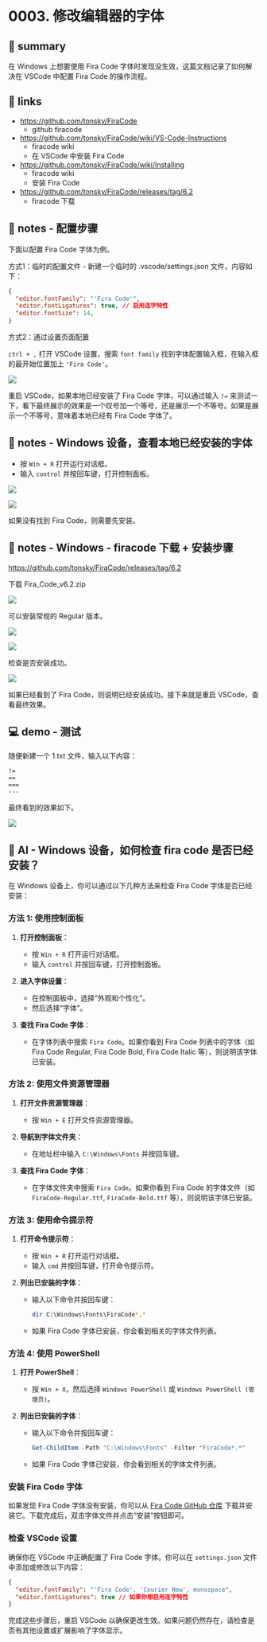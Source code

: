 # 0003. 修改编辑器的字体

## 📝 summary

在 Windows 上想要使用 Fira Code 字体时发现没生效，这篇文档记录了如何解决在 VSCode 中配置 Fira Code 的操作流程。

## 🔗 links

- https://github.com/tonsky/FiraCode
  - github firacode
- https://github.com/tonsky/FiraCode/wiki/VS-Code-Instructions
  - firacode wiki
  - 在 VSCode 中安装 Fira Code
- https://github.com/tonsky/FiraCode/wiki/Installing
  - firacode wiki
  - 安装 Fira Code
- https://github.com/tonsky/FiraCode/releases/tag/6.2
  - firacode 下载

## 📒 notes - 配置步骤

下面以配置 Fira Code 字体为例。

方式1：临时的配置文件 - 新建一个临时的 .vscode/settings.json 文件，内容如下：

```json
{
  "editor.fontFamily": "'Fira Code'",
  "editor.fontLigatures": true, // 启用连字特性
  "editor.fontSize": 14,
}
```

方式2：通过设置页面配置

`ctrl + ,` 打开 VSCode 设置，搜索 `font family` 找到字体配置输入框，在输入框的最开始位置加上 `'Fira Code'`。

![](md-imgs/2024-10-12-17-19-35.png)

重启 VSCode，如果本地已经安装了 Fira Code 字体，可以通过输入 `!=` 来测试一下，看下最终展示的效果是一个叹号加一个等号，还是展示一个不等号。如果是展示一个不等号，意味着本地已经有 Fira Code 字体了。

## 📒 notes - Windows 设备，查看本地已经安装的字体

- 按 `Win + R` 打开运行对话框。
- 输入 `control` 并按回车键，打开控制面板。

![](md-imgs/2024-10-12-17-22-46.png)

![](md-imgs/2024-10-12-17-23-39.png)

如果没有找到 Fira Code，则需要先安装。

## 📒 notes - Windows - firacode 下载 + 安装步骤

https://github.com/tonsky/FiraCode/releases/tag/6.2

下载 Fira_Code_v6.2.zip

![](md-imgs/2024-10-12-17-41-50.png)

可以安装常规的 Regular 版本。

![](md-imgs/2024-10-12-17-42-27.png)

![](md-imgs/2024-10-12-17-42-43.png)

检查是否安装成功。

![](md-imgs/2024-10-12-17-43-58.png)

如果已经看到了 Fira Code，则说明已经安装成功。接下来就是重启 VSCode，查看最终效果。

## 💻 demo - 测试

随便新建一个 1.txt 文件，输入以下内容：

```text
!=
==
===
---
```

最终看到的效果如下。

![](md-imgs/2024-10-12-17-47-55.png)

## 🤖 AI - Windows 设备，如何检查 fira code 是否已经安装？

在 Windows 设备上，你可以通过以下几种方法来检查 Fira Code 字体是否已经安装：

### 方法 1: 使用控制面板
1. **打开控制面板**：
   - 按 `Win + R` 打开运行对话框。
   - 输入 `control` 并按回车键，打开控制面板。
2. **进入字体设置**：
   - 在控制面板中，选择“外观和个性化”。
   - 然后选择“字体”。

3. **查找 Fira Code 字体**：
   - 在字体列表中搜索 `Fira Code`。如果你看到 Fira Code 列表中的字体（如 Fira Code Regular, Fira Code Bold, Fira Code Italic 等），则说明该字体已安装。

### 方法 2: 使用文件资源管理器
1. **打开文件资源管理器**：
   - 按 `Win + E` 打开文件资源管理器。

2. **导航到字体文件夹**：
   - 在地址栏中输入 `C:\Windows\Fonts` 并按回车键。

3. **查找 Fira Code 字体**：
   - 在字体文件夹中搜索 `Fira Code`。如果你看到 Fira Code 的字体文件（如 `FiraCode-Regular.ttf`, `FiraCode-Bold.ttf` 等），则说明该字体已安装。

### 方法 3: 使用命令提示符
1. **打开命令提示符**：
   - 按 `Win + R` 打开运行对话框。
   - 输入 `cmd` 并按回车键，打开命令提示符。

2. **列出已安装的字体**：
   - 输入以下命令并按回车键：
     ```sh
     dir C:\Windows\Fonts\FiraCode*.*
     ```
   - 如果 Fira Code 字体已安装，你会看到相关的字体文件列表。

### 方法 4: 使用 PowerShell
1. **打开 PowerShell**：
   - 按 `Win + X`，然后选择 `Windows PowerShell` 或 `Windows PowerShell (管理员)`。

2. **列出已安装的字体**：
   - 输入以下命令并按回车键：
     ```powershell
     Get-ChildItem -Path "C:\Windows\Fonts" -Filter "FiraCode*.*"
     ```
   - 如果 Fira Code 字体已安装，你会看到相关的字体文件列表。

### 安装 Fira Code 字体
如果发现 Fira Code 字体没有安装，你可以从 [Fira Code GitHub 仓库](https://github.com/tonsky/FiraCode) 下载并安装它。下载完成后，双击字体文件并点击“安装”按钮即可。

### 检查 VSCode 设置
确保你在 VSCode 中正确配置了 Fira Code 字体。你可以在 `settings.json` 文件中添加或修改以下内容：
```json
{
  "editor.fontFamily": "'Fira Code', 'Courier New', monospace",
  "editor.fontLigatures": true // 如果你想启用连字特性
}
```

完成这些步骤后，重启 VSCode 以确保更改生效。如果问题仍然存在，请检查是否有其他设置或扩展影响了字体显示。